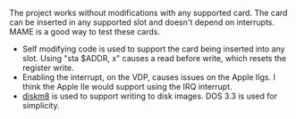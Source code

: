 The project works without modifications with any supported card. The card can be inserted in any supported slot and doesn't depend on interrupts. MAME is a good way to test these cards.
  
* Self modifying code is used to support the card being inserted into any slot. Using "sta $ADDR, x" causes a read before write, which resets the register write.
* Enabling the interrupt, on the VDP, causes issues on the Apple IIgs. I think the Apple IIe would support using the IRQ interrupt.
* [diskm8](https://paleotronic.com/diskm8/) is used to support writing to disk images. DOS 3.3 is used for simplicity.

